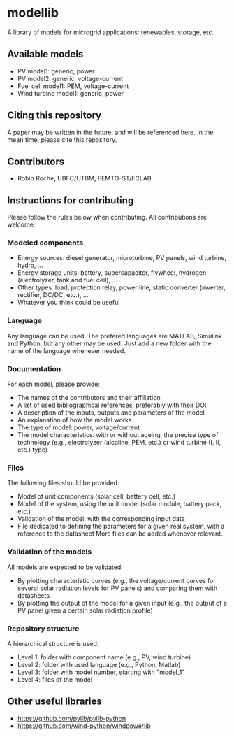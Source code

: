 # modellib
A library of models for microgrid applications: renewables, storage, etc.

## Available models
* PV model1: generic, power
* PV model2: generic, voltage-current
* Fuel cell model1: PEM, voltage-current
* Wind turbine model1: generic, power

## Citing this repository
A paper may be written in the future, and will be referenced here. In the mean time, please cite this repository.

## Contributors
* Robin Roche, UBFC/UTBM, FEMTO-ST/FCLAB

## Instructions for contributing
Please follow the rules below when contributing. All contributions are welcome.

### Modeled components
* Energy sources: diesel generator, microturbine, PV panels, wind turbine, hydro, ...
* Energy storage units: battery, supercapacitor, flywheel, hydrogen (electrolyzer, tank and fuel cell), ...
* Other types: load, protection relay, power line, static converter (inverter, rectifier, DC/DC, etc.), ...
* Whatever you think could be useful

### Language
Any language can be used. The prefered languages are MATLAB, Simulink and Python, but any other may be used. Just add a new folder with the name of the language whenever needed.

### Documentation
For each model, please provide:
* The names of the contributors and their affiliation
* A list of used bibliographical references, preferably with their DOI
* A description of the inputs, outputs and parameters of the model
* An explanation of how the model works
* The type of model: power, voltage/current
* The model characteristics: with or without ageing, the precise type of technology (e.g., electrolyzer (alcaline, PEM, etc.) or wind turbine (I, II, etc.) type)

### Files
The following files should be provided:
* Model of unit components (solar cell, battery cell, etc.)
* Model of the system, using the unit model (solar module, battery pack, etc.)
* Validation of the model, with the corresponding input data
* File dedicated to defining the parameters for a given real system, with a reference to the datasheet
More files can be added whenever relevant.

###  Validation of the models
All models are expected to be validated:
* By plotting characteristic curves (e.g., the voltage/current curves for several solar radiation levels for PV panels) and comparing them with datasheets
* By plotting the output of the model for a given input (e.g., the output of a PV panel given a certain solar radiation profile)

### Repository structure
A hierarchical structure is used:
* Level 1: folder with component name (e.g., PV, wind turbine)
* Level 2: folder with used language (e.g., Python, Matlab)
* Level 3: folder with model number, starting with "model_1"
* Level 4: files of the model

## Other useful libraries
* https://github.com/pvlib/pvlib-python
* https://github.com/wind-python/windpowerlib
